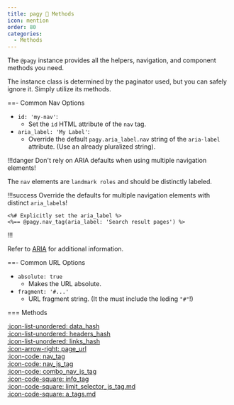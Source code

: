 ```yaml
---
title: pagy 🐸 Methods
icon: mention
order: 80
categories:
  - Methods
---
```


The `@pagy` instance provides all the helpers, navigation, and component methods you need.

The instance class is determined by the paginator used, but you can safely ignore it. Simply utilize its methods.

==- Common Nav Options

- `id: 'my-nav'`:
  - Set the `id` HTML attribute of the `nav` tag.
- `aria_label: 'My Label'`:
  - Override the default `pagy.aria_label.nav` string of the `aria-label` attribute. (Use an already pluralized string).

!!!danger Don't rely on ARIA defaults when using multiple navigation elements!

The `nav` elements are `landmark roles` and should be distinctly labeled.

!!!success Override the defaults for multiple navigation elements with distinct `aria_label`s!

```erb
<%# Explicitly set the aria_label %>
<%== @pagy.nav_tag(aria_label: 'Search result pages') %>
```

!!!

Refer to [ARIA](../resources/aria.md) for additional information.

==- Common URL Options

- `absolute: true`
  - Makes the URL absolute.
- `fragment: '#...'`
  - URL fragment string. (It the must include the leding `"#"`!)

=== Methods

[:icon-list-unordered: data_hash](methods/data_hash.md)<br/>
[:icon-list-unordered: headers_hash](methods/headers_hash.md)<br/>
[:icon-list-unordered: links_hash](methods/links_hash.md)<br/>
[:icon-arrow-right: page_url](methods/page_url.md)<br/>
[:icon-code: nav_tag](methods/nav_tag.md)<br/>
[:icon-code: nav_js_tag](methods/nav_js_tag)<br/>
[:icon-code: combo_nav_js_tag](methods/combo_nav_js_tag.md)<br/>
[:icon-code-square: info_tag](methods/info_tag.md)<br/>
[:icon-code-square: limit_selector_js_tag.md](methods/limit_selector_js_tag.md)<br/>
[:icon-code-square: a_tags.md](methods/a_tags.md)<br/>

